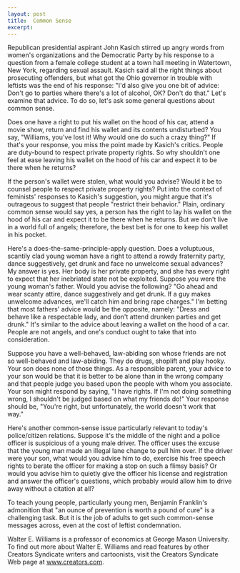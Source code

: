 ```yaml
---
layout: post
title:  Common Sense
excerpt:
---
```




Republican presidential aspirant John Kasich stirred up angry words from women's organizations and the Democratic Party by his response to a question from a female college student at a town hall meeting in Watertown, New York, regarding sexual assault. Kasich said all the right things about prosecuting offenders, but what got the Ohio governor in trouble with leftists was the end of his response: "I'd also give you one bit of advice: Don't go to parties where there's a lot of alcohol, OK? Don't do that." Let's examine that advice. To do so, let's ask some general questions about common sense.

Does one have a right to put his wallet on the hood of his car, attend a movie show, return and find his wallet and its contents undisturbed? You say, "Williams, you've lost it! Why would one do such a crazy thing?" If that's your response, you miss the point made by Kasich's critics. People are duty-bound to respect private property rights. So why shouldn't one feel at ease leaving his wallet on the hood of his car and expect it to be there when he returns?

If the person's wallet were stolen, what would you advise? Would it be to counsel people to respect private property rights? Put into the context of feminists' responses to Kasich's suggestion, you might argue that it's outrageous to suggest that people "restrict their behavior." Plain, ordinary common sense would say yes, a person has the right to lay his wallet on the hood of his car and expect it to be there when he returns. But we don't live in a world full of angels; therefore, the best bet is for one to keep his wallet in his pocket.

Here's a does-the-same-principle-apply question. Does a voluptuous, scantily clad young woman have a right to attend a rowdy fraternity party, dance suggestively, get drunk and face no unwelcome sexual advances? My answer is yes. Her body is her private property, and she has every right to expect that her inebriated state not be exploited. Suppose you were the young woman's father. Would you advise the following? "Go ahead and wear scanty attire, dance suggestively and get drunk. If a guy makes unwelcome advances, we'll catch him and bring rape charges." I'm betting that most fathers' advice would be the opposite, namely: "Dress and behave like a respectable lady, and don't attend drunken parties and get drunk." It's similar to the advice about leaving a wallet on the hood of a car. People are not angels, and one's conduct ought to take that into consideration.

Suppose you have a well-behaved, law-abiding son whose friends are not so well-behaved and law-abiding. They do drugs, shoplift and play hooky. Your son does none of those things. As a responsible parent, your advice to your son would be that it is better to be alone than in the wrong company and that people judge you based upon the people with whom you associate. Your son might respond by saying, "I have rights. If I'm not doing something wrong, I shouldn't be judged based on what my friends do!" Your response should be, "You're right, but unfortunately, the world doesn't work that way."



Here's another common-sense issue particularly relevant to today's police/citizen relations. Suppose it's the middle of the night and a police officer is suspicious of a young male driver. The officer uses the excuse that the young man made an illegal lane change to pull him over. If the driver were your son, what would you advise him to do, exercise his free speech rights to berate the officer for making a stop on such a flimsy basis? Or would you advise him to quietly give the officer his license and registration and answer the officer's questions, which probably would allow him to drive away without a citation at all?

To teach young people, particularly young men, Benjamin Franklin's admonition that "an ounce of prevention is worth a pound of cure" is a challenging task. But it is the job of adults to get such common-sense messages across, even at the cost of leftist condemnation.

Walter E. Williams is a professor of economics at George Mason University. To find out more about Walter E. Williams and read features by other Creators Syndicate writers and cartoonists, visit the Creators Syndicate Web page at www.creators.com.
